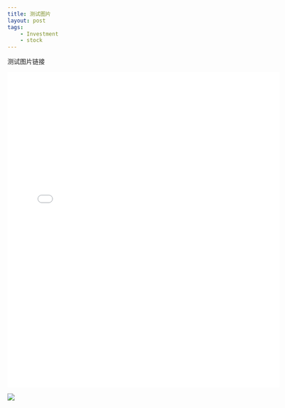```yaml
--- 
title: 测试图片
layout: post
tags: 
    - Investment
    - stock
---
```


测试图片链接

<iframe src="//instagram.com/p/s_sQ7elUdq/embed/" width="612" height="710" frameborder="0" scrolling="no" allowtransparency="true"></iframe>

![](http://ww4.sinaimg.cn/mw690/6a18d8a5jw1ekea6eprttj20h00h03zr.jpg)